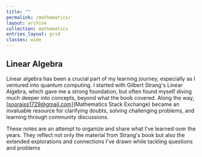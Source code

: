 ```yaml
---
title: ""
permalink: /mathematics/
layout: archive
collection: mathematics
entries_layout: grid
classes: wide
---
```

## Linear Algebra

Linear algebra has been a crucial part of my learning journey, especially as I ventured into quantum computing. I started with Gilbert Strang's Linear Algebra, which gave me a strong foundation, but often found myself diving much deeper into concepts, beyond what the book covered. Along the way, [[soorajss1729@gmail.com](https://math.stackexchange.com/users/223599/sooraj-soman)](Mathematics Stack Exchange) became an invaluable resource for clarifying doubts, solving challenging problems, and learning through community discussions.

These notes are an attempt to organize and share what I’ve learned over the years. They reflect not only the material from Strang's book but also the extended explorations and connections I’ve drawn while tackling questions and problems
